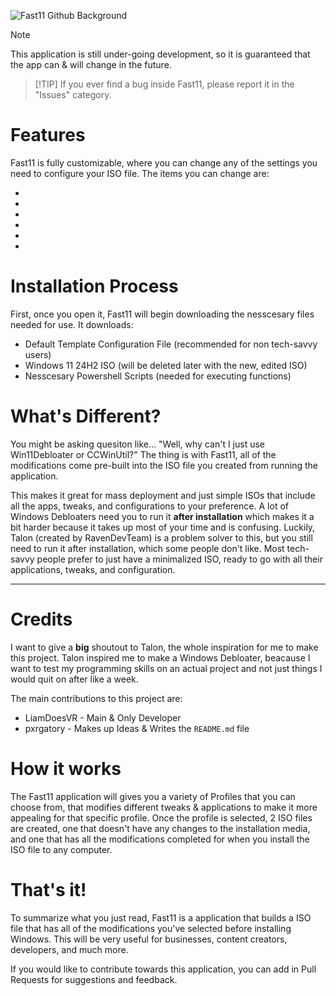 ![Fast11 Github Background](https://github.com/user-attachments/assets/9a01013a-abc9-4925-b456-1e205f28c0a5)

> [!NOTE]
> This application is still under-going development, so it is guaranteed that the app can & will change in the future.

>  [!TIP]
> If you ever find a bug inside Fast11, please report it in the "Issues" category.

# Features
Fast11 is fully customizable, where you can change any of the settings you need to configure your ISO file. The items you can change are:

- 
-
-
-
-
-

# Installation Process
First, once you open it, Fast11 will begin downloading the nesscesary files needed for use. It downloads:
- Default Template Configuration File (recommended for non tech-savvy users)
- Windows 11 24H2 ISO (will be deleted later with the new, edited ISO)
- Nesscesary Powershell Scripts (needed for executing functions)

# What's Different?
You might be asking quesiton like... "Well, why can't I just use Win11Debloater or CCWinUtil?" The thing is with Fast11, all of the modifications come pre-built into the ISO file you created from running the application.

This makes it great for mass deployment and just simple ISOs that include all the apps, tweaks, and configurations to your preference. A lot of Windows Debloaters need you to run it **after installation** which makes it a bit harder because it takes up most of your time and is confusing. Luckily, Talon (created by RavenDevTeam) is a problem solver to this, but you still need to run it after installation, which some people don't like. Most tech-savvy people prefer to just have a minimalized ISO, ready to go with all their applications, tweaks, and configuration.

----------------------------------------------

# Credits
I want to give a **big** shoutout to Talon, the whole inspiration for me to make this project. Talon inspired me to make a Windows Debloater, beacause I want to test my programming skills on an actual project and not just things I would quit on after like a week.

The main contributions to this project are:
- LiamDoesVR - Main & Only Developer
- pxrgatory - Makes up Ideas & Writes the `README.md` file

# How it works
The Fast11 application will gives you a variety of Profiles that you can choose from, that modifies different tweaks & applications to make it more appealing for that specific profile. Once the profile is selected, 2 ISO files are created, one that doesn't have any changes to the installation media, and one that has all the modifications completed for when you install the ISO file to any computer.

# That's it!
To summarize what you just read, Fast11 is a application that builds a ISO file that has all of the modifications you've selected before installing Windows. This will be very useful for businesses, content creators, developers, and much more.

If you would like to contribute towards this application, you can add in Pull Requests for suggestions and feedback.
